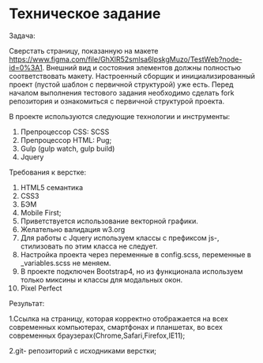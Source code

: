 # Техническое задание

Задача:

Сверстать страницу, показанную на макете https://www.figma.com/file/GhXlR52smlsa6IpskgMuzo/TestWeb?node-id=0%3A1.
Внешний вид и состояния элементов должны полностью соответствовать макету.
Настроенный сборщик  и инициализированный проект (пустой шаблон с первичной структурой) уже есть.
Перед началом выполнения тестового задания необходимо сделать fork репозитория и  ознакомиться с первичной структурой проекта. 

В проекте используются следующие технологии и инструменты:

1. Препроцессор CSS: SCSS
2. Препроцессор HTML: Pug;
3. Gulp (gulp watch, gulp build)
4. Jquery


Требования к верстке:

1. HTML5 семантика
2. CSS3
3. БЭМ
4. Mobile First;
5. Приветствуется использование векторной графики.
6. Желательно валидация w3.org
7. Для работы с Jquery используем классы с префиксом js-, стилизовать по этим класса не следует.
8. Настройка проекта через переменные в config.scss, переменные в _variables.scss не меняем.
9. В проекте подключен Bootstrap4, но из функционала используем только миксины и классы для модальных окон.
10. Pixel Perfect


Результат:

1.Ссылка на страницу, которая корректно отображается на всех современных компьютерах, смартфонах и планшетах, во всех современных браузерах(Chrome,Safari,Firefox,IE11);

2.git- репозиторий с исходниками верстки;

